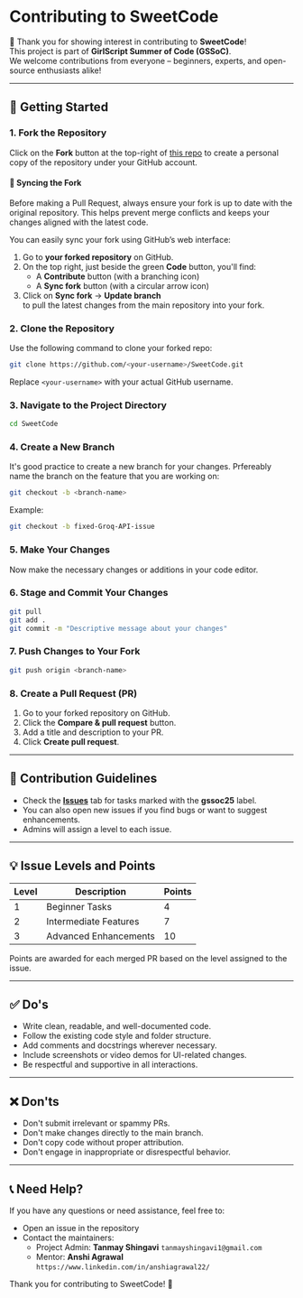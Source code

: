 # Contributing to SweetCode

🎉 Thank you for showing interest in contributing to **SweetCode**!  
This project is part of **GirlScript Summer of Code (GSSoC)**.  
We welcome contributions from everyone – beginners, experts, and open-source enthusiasts alike!

---

## 🚀 Getting Started

### 1. Fork the Repository

Click on the **Fork** button at the top-right of [this repo](https://github.com/decodingafterlife/SweetCode) to create a personal copy of the repository under your GitHub account.

#### 🔄 Syncing the Fork

 Before making a Pull Request, always ensure your fork is up to date with the original repository. This helps prevent merge conflicts and keeps your changes aligned with the latest code.

You can easily sync your fork using GitHub’s web interface:
1. Go to **your forked repository** on GitHub.  
2. On the top right, just beside the green **Code** button, you'll find:
   - A **Contribute** button (with a branching icon)  
   - A **Sync fork** button (with a circular arrow icon)  
3. Click on **Sync fork** → **Update branch**  
   to pull the latest changes from the main repository into your fork.

### 2. Clone the Repository

Use the following command to clone your forked repo:

```bash
git clone https://github.com/<your-username>/SweetCode.git
```

Replace `<your-username>` with your actual GitHub username.

### 3. Navigate to the Project Directory

```bash
cd SweetCode
```

### 4. Create a New Branch

It's good practice to create a new branch for your changes. Prfereably name the branch on the feature that you are working on:

```bash
git checkout -b <branch-name>
```

Example:

```bash
git checkout -b fixed-Groq-API-issue
```

### 5. Make Your Changes

Now make the necessary changes or additions in your code editor.

### 6. Stage and Commit Your Changes

```bash
git pull
git add .
git commit -m "Descriptive message about your changes"
```

### 7. Push Changes to Your Fork

```bash
git push origin <branch-name>
```

### 8. Create a Pull Request (PR)

1. Go to your forked repository on GitHub.
2. Click the **Compare & pull request** button.
3. Add a title and description to your PR.
4. Click **Create pull request**.

---

## 🧾 Contribution Guidelines

- Check the [**Issues**](https://github.com/decodingafterlife/SweetCode/issues) tab for tasks marked with the **gssoc25** label.
- You can also open new issues if you find bugs or want to suggest enhancements.
- Admins will assign a level to each issue.

---

## 💡 Issue Levels and Points

| Level | Description | Points |
|-------|-------------|--------|
| 1 | Beginner Tasks | 4 |
| 2 | Intermediate Features | 7 |
| 3 | Advanced Enhancements | 10 |

Points are awarded for each merged PR based on the level assigned to the issue.

---

## ✅ Do's

- Write clean, readable, and well-documented code.
- Follow the existing code style and folder structure.
- Add comments and docstrings wherever necessary.
- Include screenshots or video demos for UI-related changes.
- Be respectful and supportive in all interactions.

---

## ❌ Don'ts

- Don't submit irrelevant or spammy PRs.
- Don't make changes directly to the main branch.
- Don't copy code without proper attribution.
- Don't engage in inappropriate or disrespectful behavior.

---

## 📞 Need Help?

If you have any questions or need assistance, feel free to:
- Open an issue in the repository
- Contact the maintainers:
  - Project Admin: **Tanmay Shingavi** `tanmayshingavi1@gmail.com`
  - Mentor: **Anshi Agrawal** `https://www.linkedin.com/in/anshiagrawal22/`

Thank you for contributing to SweetCode! 🍭
